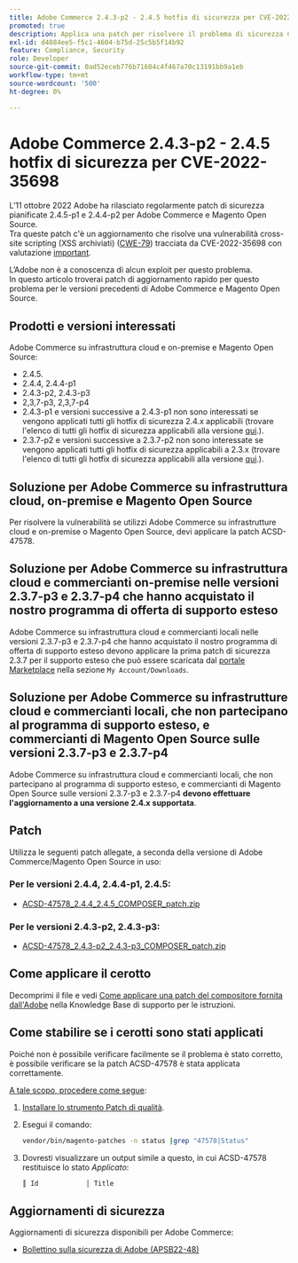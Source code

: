 ```yaml
---
title: Adobe Commerce 2.4.3-p2 - 2.4.5 hotfix di sicurezza per CVE-2022-35698
promoted: true
description: Applica una patch per risolvere il problema di sicurezza CWE-79 per Adobe Commerce 2.4.3-p2 - 2.4.5.
exl-id: d4884ee5-f5c1-4604-b75d-25c5b5f14b92
feature: Compliance, Security
role: Developer
source-git-commit: 0ad52eceb776b71604c4f467a70c13191bb9a1eb
workflow-type: tm+mt
source-wordcount: '500'
ht-degree: 0%

---
```


# Adobe Commerce 2.4.3-p2 - 2.4.5 hotfix di sicurezza per CVE-2022-35698

L’11 ottobre 2022 Adobe ha rilasciato regolarmente patch di sicurezza pianificate 2.4.5-p1 e 2.4.4-p2 per Adobe Commerce e Magento Open Source.<br>
Tra queste patch c&#39;è un aggiornamento che risolve una vulnerabilità cross-site scripting (XSS archiviati) ([CWE-79](https://cwe.mitre.org/data/definitions/79.html)) tracciata da CVE-2022-35698 con valutazione [important](https://helpx.adobe.com/security/severity-ratings.html).

L’Adobe non è a conoscenza di alcun exploit per questo problema.<br>
In questo articolo troverai patch di aggiornamento rapido per questo problema per le versioni precedenti di Adobe Commerce e Magento Open Source.

## Prodotti e versioni interessati

Adobe Commerce su infrastruttura cloud e on-premise e Magento Open Source:

* 2.4.5.
* 2.4.4, 2.4.4-p1
* 2.4.3-p2, 2.4.3-p3
* 2,3,7-p3, 2,3,7-p4
* 2.4.3-p1 e versioni successive a 2.4.3-p1 non sono interessati se vengono applicati tutti gli hotfix di sicurezza 2.4.x applicabili (trovare l&#39;elenco di tutti gli hotfix di sicurezza applicabili alla versione [qui](https://helpx.adobe.com/security/products/magento.html).).
* 2.3.7-p2 e versioni successive a 2.3.7-p2 non sono interessate se vengono applicati tutti gli hotfix di sicurezza applicabili a 2.3.x (trovare l&#39;elenco di tutti gli hotfix di sicurezza applicabili alla versione [qui](https://helpx.adobe.com/security/products/magento.html).).


## Soluzione per Adobe Commerce su infrastruttura cloud, on-premise e Magento Open Source

Per risolvere la vulnerabilità se utilizzi Adobe Commerce su infrastrutture cloud e on-premise o Magento Open Source, devi applicare la patch ACSD-47578.

## Soluzione per Adobe Commerce su infrastruttura cloud e commercianti on-premise nelle versioni 2.3.7-p3 e 2.3.7-p4 che hanno acquistato il nostro programma di offerta di supporto esteso

Adobe Commerce su infrastruttura cloud e commercianti locali nelle versioni 2.3.7-p3 e 2.3.7-p4 che hanno acquistato il nostro programma di offerta di supporto esteso devono applicare la prima patch di sicurezza 2.3.7 per il supporto esteso che può essere scaricata dal [portale Marketplace](https://marketplace.magento.com/) nella sezione `My Account/Downloads`.

## Soluzione per Adobe Commerce su infrastrutture cloud e commercianti locali, che non partecipano al programma di supporto esteso, e commercianti di Magento Open Source sulle versioni 2.3.7-p3 e 2.3.7-p4

Adobe Commerce su infrastruttura cloud e commercianti locali, che non partecipano al programma di supporto esteso, e commercianti di Magento Open Source sulle versioni 2.3.7-p3 e 2.3.7-p4 **devono effettuare l&#39;aggiornamento a una versione 2.4.x supportata**.

## Patch

Utilizza le seguenti patch allegate, a seconda della versione di Adobe Commerce/Magento Open Source in uso:

### Per le versioni 2.4.4, 2.4.4-p1, 2.4.5:

* [ACSD-47578_2.4.4_2.4.5_COMPOSER_patch.zip](assets/ACSD-47578_2.4.4_2.4.5_COMPOSER_patch.zip)

### Per le versioni 2.4.3-p2, 2.4.3-p3:

* [ACSD-47578_2.4.3-p2_2.4.3-p3_COMPOSER_patch.zip](assets/ACSD-47578_2.4.3-p2_2.4.3-p3_COMPOSER_patch.zip)

## Come applicare il cerotto

Decomprimi il file e vedi [Come applicare una patch del compositore fornita dall&#39;Adobe](https://experienceleague.adobe.com/docs/commerce-knowledge-base/kb/how-to/how-to-apply-a-composer-patch-provided-by-magento.html) nella Knowledge Base di supporto per le istruzioni.

## Come stabilire se i cerotti sono stati applicati

Poiché non è possibile verificare facilmente se il problema è stato corretto, è possibile verificare se la patch ACSD-47578 è stata applicata correttamente.

<u>A tale scopo, procedere come segue</u>:

1. [Installare lo strumento Patch di qualità](https://experienceleague.adobe.com/docs/commerce-operations/tools/quality-patches-tool/usage.html).
1. Esegui il comando:

   ```bash
   vendor/bin/magento-patches -n status |grep "47578|Status"
   ```

1. Dovresti visualizzare un output simile a questo, in cui ACSD-47578 restituisce lo stato *Applicato*:

   ```bash
   ║ Id            │ Title                                                        │ Category        │ Origin                 │ Status      │ Details                                          ║ ║ N/A           │ ../m2-hotfixes/ACSD-47578__2.4.4_2.4.5_COMPOSER_patch.patch      │ Other           │ Local                  │ Applied     │ Patch type: Custom                                
   ```

## Aggiornamenti di sicurezza

Aggiornamenti di sicurezza disponibili per Adobe Commerce:

* [Bollettino sulla sicurezza di Adobe (APSB22-48)](https://helpx.adobe.com/security/products/magento/apsb22-48.html)
